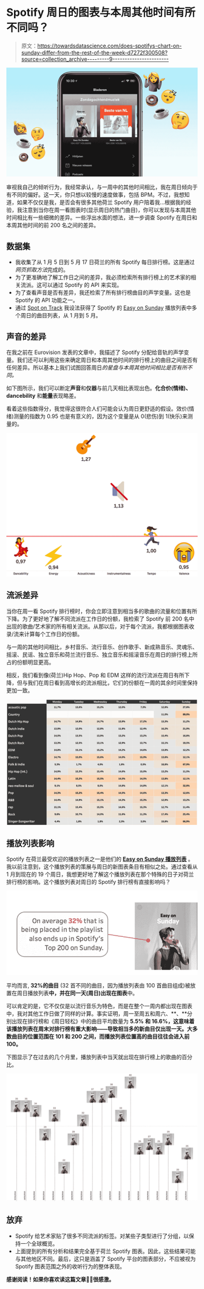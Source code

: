 # Spotify 周日的图表与本周其他时间有所不同吗？

> 原文：<https://towardsdatascience.com/does-spotifys-chart-on-sunday-differ-from-the-rest-of-the-week-d7272f300508?source=collection_archive---------9----------------------->

![](img/ee69495fca3e40ce3c97514a35d30dc4.png)

审视我自己的倾听行为，我经常承认，与一周中的其他时间相比，我在周日倾向于有不同的偏好。这一天，你只想以较慢的速度做事，包括 BPM。不过，我想知道，如果不仅仅是我，是否会有很多其他荷兰 Spotify 用户陪着我...根据我的经验，我注意到当你在周一看图表时(显示周日的热门曲目)，你可以发现与本周其他时间相比有一些细微的差异。一些浮出水面的想法，进一步调查 Spotify 在周日和本周其他时间的前 200 名之间的差异。

## 数据集

*   我收集了从 1 月 5 日到 5 月 17 日荷兰的所有 Spotify 每日排行榜。这是通过*网页抓取方法*完成的。
*   为了更准确地了解工作日之间的差异，我必须检索所有排行榜上的艺术家的相关流派。这可以通过 Spotify 的 API 来实现。
*   为了查看声音是否有差异，我还检索了所有排行榜曲目的声学变量。这也是 Spotify 的 API 功能之一。
*   通过 [Spot on Track](https://www.spotontrack.com/playlists/367317/2018-02-04) 我设法获得了 Spotify 的 [Easy on Sunday](https://open.spotify.com/user/spotify/playlist/37i9dQZF1DWZpGSuzrdTXg?si=3w09NeimQLyu3e3UkEN1EA) 播放列表中多个周日的曲目列表，从 1 月到 5 月。

## 声音的差异

在我之前在 Eurovision 发表的文章中，我描述了 Spotify 分配给音轨的声学变量。我们还可以利用这些来确定周日和本周其他时间的排行榜上的曲目之间是否有任何差异。所以基本上我们试图回答周日*的星盘与本周其他时间相比是否有所不同。*

如下图所示，我们可以断定**声音**和**仪器**与前几天相比表现出色。**化合价(情绪)、dancebility** 和**能量**表现略差。

看着这些指数得分，我觉得这很符合人们可能会认为周日更舒适的假设。效价(情绪)测量的指数为 0.95 也是有意义的，因为这个变量是从 0(悲伤)到 1(快乐)来测量的。

![](img/59fce5192a43b38fc99e689f4678e429.png)

## 流派差异

当你在周一看 Spotify 排行榜时，你会立即注意到相当多的歌曲的流量和位置有所下降。为了更好地了解不同流派在工作日的份额，我检索了 Spotify 前 200 名中出现的歌曲/艺术家的所有相关流派。从那以后，对于每个流派，我都根据图表收录/流来计算每个工作日的份额。

与一周的其他时间相比，乡村音乐、流行音乐、创作歌手、新成熟音乐、灵魂乐、摇滚、民谣、独立音乐和荷兰流行音乐、独立音乐和摇滚音乐在周日的排行榜上所占的份额明显更高。

相反，我们看到像(荷兰)Hip Hop、Pop 和 EDM 这样的流行流派在周日有所下降，但与我们在周日看到高增长的流派相比，它们的份额在一周的其余时间里保持更加一致。

![](img/9b8df073a5bc0621ca7207b5d3ddb381.png)

## 播放列表影响

Spotify 在荷兰最受欢迎的播放列表之一是他们的 [**Easy on Sunday 播放列表**](https://open.spotify.com/user/spotify/playlist/37i9dQZF1DWZpGSuzrdTXg?si=uD2TX9rUTwOqcWKK0fCJwA) 。我以前注意到，这个播放列表的策展与周日的新图表条目有相似之处。通过查看从 1 月到现在的 19 个周日，我想更好地了解这个播放列表在那个特殊的日子对荷兰排行榜的影响。这个播放列表对周日的 Spotify 排行榜有直接影响吗？

![](img/5acc11c377cc896fe022181dabb909c5.png)

平均而言, **32%的曲目** (32 首不同的曲目，因为播放列表由 100 首曲目组成)被放置在周日播放列表**中，并在同一天(周日)出现在图表**中。

可以肯定的是，它不仅仅是以流行音乐为特色，而是在整个一周内都出现在图表中，我对其他工作日做了同样的计算。事实证明，周一至周五和周六、**、**分别出现在排行榜和《周日轻松》中的曲目平均数量为 **5.5%** **和 **16.6%，这意味着该播放列表在周末对排行榜有重大影响——导致相当多的新曲目仅出现一天。大多数曲目的位置范围在 101 和 200 之间，而播放列表位置高的曲目往往会进入前 100。****

下图显示了在过去的几个月里，播放列表中当天就出现在排行榜上的歌曲的百分比。

![](img/8b401bb990adfb217c35915419db7b29.png)

## 放弃

*   Spotify 给艺术家贴了很多不同流派的标签。对某些子类型进行了分组，以保持一个全球概览。
*   上面提到的所有分析和结果完全基于荷兰 Spotify 图表。因此，这些结果可能与其他地区不同。最后，这只是涵盖了 Spotify 平台的图表部分，不应被视为 Spotify 图表范围之外的收听行为的整体表现。

**感谢阅读！如果你喜欢读这篇文章👏🏻很感激。**
